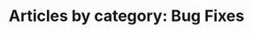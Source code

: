 ---
layout: blog_by_category
title: 'Articles by category: Bug Fixes'
category: bug-fixes
permalink: "/blog/category/bug-fixes/"
image: /assets/images/photos/photo-10.jpg
tagline: "<br>Our Blog"
---
